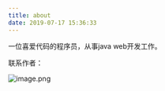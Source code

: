 ```yaml
---
title: about
date: 2019-07-17 15:36:33
---
```

<meta name="referrer" content="no-referrer" />

一位喜爱代码的程序员，从事java web开发工作。

联系作者：

![image.png](https://imgconvert.csdnimg.cn/aHR0cHM6Ly91cGxvYWQtaW1hZ2VzLmppYW5zaHUuaW8vdXBsb2FkX2ltYWdlcy8xNTE4MTMyOS0wYTY2MTliZDhlZWIzYWM5LnBuZw)
